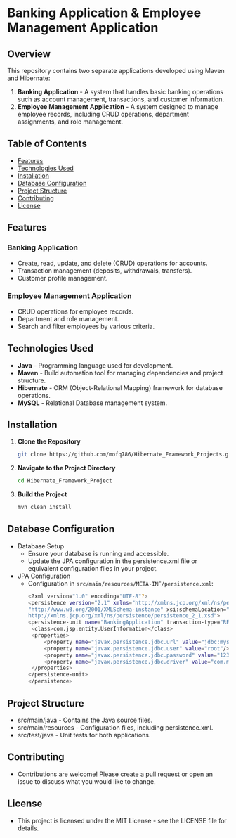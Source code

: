 # Banking Application & Employee Management Application

## Overview

This repository contains two separate applications developed using Maven and Hibernate:

1. **Banking Application** - A system that handles basic banking operations such as account management, transactions, and customer information.
2. **Employee Management Application** - A system designed to manage employee records, including CRUD operations, department assignments, and role management.

## Table of Contents

- [Features](#features)
- [Technologies Used](#technologies-used)
- [Installation](#installation)
- [Database Configuration](#database-configuration)
- [Project Structure](#project-structure)
- [Contributing](#contributing)
- [License](#license)

## Features

### Banking Application
- Create, read, update, and delete (CRUD) operations for accounts.
- Transaction management (deposits, withdrawals, transfers).
- Customer profile management.

### Employee Management Application
- CRUD operations for employee records.
- Department and role management.
- Search and filter employees by various criteria.

## Technologies Used

- **Java** - Programming language used for development.
- **Maven** - Build automation tool for managing dependencies and project structure.
- **Hibernate** - ORM (Object-Relational Mapping) framework for database operations.
- **MySQL** - Relational Database management system.

## Installation

1. **Clone the Repository**
   ```bash
   git clone https://github.com/mofq786/Hibernate_Framework_Projects.git
   
2. **Navigate to the Project Directory**
   ```bash
   cd Hibernate_Framework_Project
3. **Build the Project**
   ```bash
   mvn clean install
## Database Configuration
- Database Setup
     - Ensure your database is running and accessible.
     - Update the JPA configuration in the persistence.xml file or equivalent configuration files in your project.
- JPA Configuration
     - Configuration in `src/main/resources/META-INF/persistence.xml`:
       ```bash
       <?xml version="1.0" encoding="UTF-8"?>
       <persistence version="2.1" xmlns="http://xmlns.jcp.org/xml/ns/persistence" xmlns:xsi=
       "http://www.w3.org/2001/XMLSchema-instance" xsi:schemaLocation="http://xmlns.jcp.org/xml/ns/persistence
       http://xmlns.jcp.org/xml/ns/persistence/persistence_2_1.xsd">
	   <persistence-unit name="BankingApplication" transaction-type="RESOURCE_LOCAL">
		<class>com.jsp.entity.UserInformation</class>
		<properties>
			<property name="javax.persistence.jdbc.url" value="jdbc:mysql://localhost:3306/teca6061hibernate"/>
			<property name="javax.persistence.jdbc.user" value="root"/>
			<property name="javax.persistence.jdbc.password" value="12345"/>
			<property name="javax.persistence.jdbc.driver" value="com.mysql.cj.jdbc.Driver"/>
		</properties>
	   </persistence-unit>
       </persistence>
  
## Project Structure
- src/main/java - Contains the Java source files.
- src/main/resources - Configuration files, including persistence.xml.
- src/test/java - Unit tests for both applications.

## Contributing
- Contributions are welcome! Please create a pull request or open an issue to discuss what you would like to change.

## License
- This project is licensed under the MIT License - see the LICENSE file for details.
